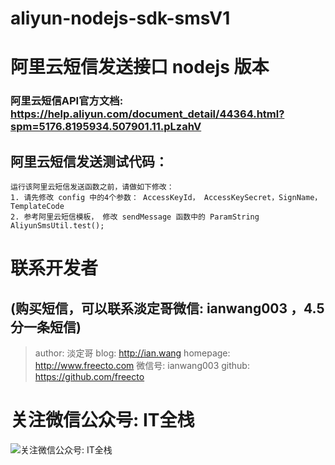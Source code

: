 # aliyun-nodejs-sdk-smsV1

# 阿里云短信发送接口 nodejs 版本
### 阿里云短信API官方文档: https://help.aliyun.com/document_detail/44364.html?spm=5176.8195934.507901.11.pLzahV

## 阿里云短信发送测试代码：
```
运行该阿里云短信发送函数之前，请做如下修改：
1. 请先修改 config 中的4个参数： AccessKeyId， AccessKeySecret，SignName，TemplateCode
2. 参考阿里云短信模板， 修改 sendMessage 函数中的 ParamString
AliyunSmsUtil.test();
```

# 联系开发者
## (购买短信，可以联系淡定哥微信: ianwang003 ，4.5分一条短信)
> author:  淡定哥
 blog:  http://ian.wang
 homepage:  http://www.freecto.com
 微信号:  ianwang003
 github:  https://github.com/freecto



# 关注微信公众号: IT全栈
![关注微信公众号: IT全栈](http://www.freecto.com/img/freecto-weixin.jpg "关注微信公众号: IT全栈")


